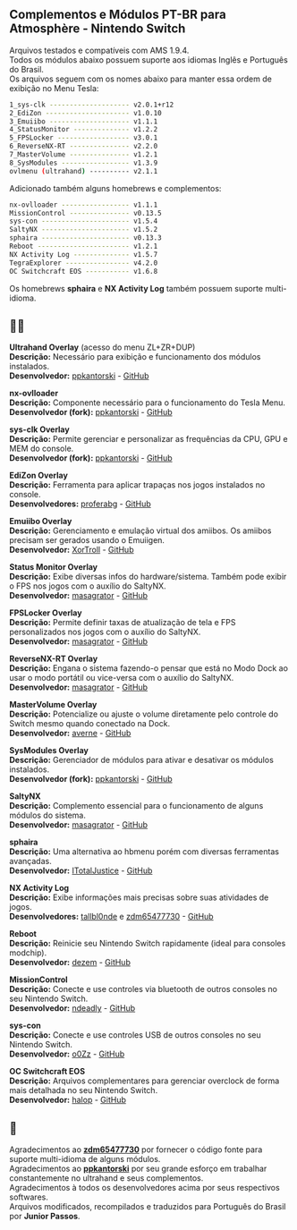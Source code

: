 ## Complementos e Módulos PT-BR para Atmosphère - Nintendo Switch  

Arquivos testados e compatíveis com AMS 1.9.4.  
Todos os módulos abaixo possuem suporte aos idiomas Inglês e Português do Brasil.  
Os arquivos seguem com os nomes abaixo para manter essa ordem de exibição no Menu Tesla:  
```sh
1_sys-clk -------------------- v2.0.1+r12 
2_EdiZon --------------------- v1.0.10 
3_Emuiibo -------------------- v1.1.1 
4_StatusMonitor -------------- v1.2.2 
5_FPSLocker ------------------ v3.0.1 
6_ReverseNX-RT --------------- v2.2.0 
7_MasterVolume --------------- v1.2.1 
8_SysModules ----------------- v1.3.9 
ovlmenu (ultrahand) ---------- v2.1.1 
```

Adicionado também alguns homebrews e complementos:  
```sh 
nx-ovlloader ----------------- v1.1.1 
MissionControl --------------- v0.13.5 
sys-con ---------------------- v1.5.4 
SaltyNX ---------------------- v1.5.2
sphaira ---------------------- v0.13.3 
Reboot ----------------------- v1.2.1  
NX Activity Log -------------- v1.5.7 
TegraExplorer ---------------- v4.2.0
OC Switchcraft EOS ----------- v1.6.8
```
Os homebrews **sphaira** e **NX Activity Log** também possuem suporte multi-idioma.  

## 👨‍💻 

**Ultrahand Overlay**  (acesso do menu ZL+ZR+DUP)  
**Descrição:** Necessário para exibição e funcionamento dos módulos instalados.  
**Desenvolvedor:** [ppkantorski](https://github.com/ppkantorski) - [GitHub](https://github.com/ppkantorski/Ultrahand-Overlay)  

**nx-ovlloader**  
**Descrição:** Componente necessário para o funcionamento do Tesla Menu.  
**Desenvolvedor (fork):** [ppkantorski](https://github.com/ppkantorski) - [GitHub](https://github.com/ppkantorski/nx-ovlloader)  

**sys-clk Overlay**  
**Descrição:** Permite gerenciar e personalizar as frequências da CPU, GPU e MEM do console.  
**Desenvolvedor (fork):** [ppkantorski](https://github.com/ppkantorski) - [GitHub](https://github.com/ppkantorski/sys-clk)  

**EdiZon Overlay**  
**Descrição:** Ferramenta para aplicar trapaças nos jogos instalados no console.  
**Desenvolvedores:** [proferabg](https://github.com/proferabg) - [GitHub](https://github.com/proferabg/EdiZon-Overlay)  

**Emuiibo Overlay**  
**Descrição:** Gerenciamento e emulação virtual dos amiibos. Os amiibos precisam ser gerados usando o Emuiigen.  
**Desenvolvedor:** [XorTroll](https://github.com/XorTroll) - [GitHub](https://github.com/XorTroll/emuiibo)  

**Status Monitor Overlay**  
**Descrição:** Exibe diversas infos do hardware/sistema. Também pode exibir o FPS nos jogos com o auxílio do SaltyNX.  
**Desenvolvedor:** [masagrator](https://github.com/masagrator) - [GitHub](https://github.com/masagrator/Status-Monitor-Overlay)  

**FPSLocker Overlay**  
**Descrição:** Permite definir taxas de atualização de tela e FPS personalizados nos jogos com o auxílio do SaltyNX.  
**Desenvolvedor:** [masagrator](https://github.com/masagrator) - [GitHub](https://github.com/masagrator/FPSLocker)  

**ReverseNX-RT Overlay**  
**Descrição:** Engana o sistema fazendo-o pensar que está no Modo Dock ao usar o modo portátil ou vice-versa com o auxílio do SaltyNX.  
**Desenvolvedor:** [masagrator](https://github.com/masagrator) - [GitHub](https://github.com/masagrator/ReverseNX-RT)   

**MasterVolume Overlay**  
**Descrição:** Potencialize ou ajuste o volume diretamente pelo controle do Switch mesmo quando conectado na Dock.  
**Desenvolvedor:** [averne](https://github.com/averne) - [GitHub](https://github.com/averne/MasterVolume)  

**SysModules Overlay**  
**Descrição:** Gerenciador de módulos para ativar e desativar os módulos instalados.  
**Desenvolvedor (fork):** [ppkantorski](https://github.com/ppkantorski) - [GitHub](https://github.com/ppkantorski/ovl-sysmodules)  

**SaltyNX**  
**Descrição:** Complemento essencial para o funcionamento de alguns módulos do sistema.  
**Desenvolvedor:** [masagrator](https://github.com/masagrator) - [GitHub](https://github.com/masagrator/SaltyNX)   

**sphaira**  
**Descrição:** Uma alternativa ao hbmenu porém com diversas ferramentas avançadas.  
**Desenvolvedor:** [ITotalJustice](https://github.com/ITotalJustice) - [GitHub](https://github.com/ITotalJustice/sphaira)  

**NX Activity Log**  
**Descrição:** Exibe informações mais precisas sobre suas atividades de jogos.  
**Desenvolvedores:** [tallbl0nde](https://github.com/tallbl0nde) e [zdm65477730](https://github.com/zdm65477730) - [GitHub](https://github.com/zdm65477730/NX-Activity-Log)  

**Reboot**  
**Descrição:** Reinicie seu Nintendo Switch rapidamente (ideal para consoles modchip).  
**Desenvolvedor:** [dezem](https://github.com/dezem) - [GitHub](https://github.com/dezem/Safe_Reboot)  

**MissionControl**  
**Descrição:** Conecte e use controles via bluetooth de outros consoles no seu Nintendo Switch.  
**Desenvolvedor:** [ndeadly](https://github.com/ndeadly) - [GitHub](https://github.com/ndeadly/MissionControl)  

**sys-con**  
**Descrição:** Conecte e use controles USB de outros consoles no seu Nintendo Switch.  
**Desenvolvedor:** [o0Zz](https://github.com/o0Zz) - [GitHub](https://github.com/o0Zz/sys-con)  

**OC Switchcraft EOS**  
**Descrição:** Arquivos complementares para gerenciar overclock de forma mais detalhada no seu Nintendo Switch.  
**Desenvolvedor:** [halop](https://github.com/halop/) - [GitHub](https://github.com/halop/OC-Switchcraft-EOS)  


## 📝  
Agradecimentos ao **[zdm65477730](https://github.com/zdm65477730)**  por fornecer o código fonte para suporte multi-idioma de alguns módulos.  
Agradecimentos ao **[ppkantorski](https://github.com/ppkantorski)**  por seu grande esforço em trabalhar constantemente no ultrahand e seus complementos.  
Agradecimentos à todos os desenvolvedores acima por seus respectivos softwares.  
Arquivos modificados, recompilados e traduzidos para Português do Brasil por **Junior Passos**.  

